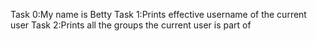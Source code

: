 Task 0:My name is Betty
Task 1:Prints effective username of the current user
Task 2:Prints all the groups the current user is part of 

